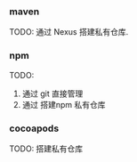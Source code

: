 ### maven

TODO: 通过 Nexus 搭建私有仓库.

### npm

TODO: 

1. 通过 git 直接管理
2. 通过 搭建npm 私有仓库

### cocoapods

TODO: 搭建私有仓库




